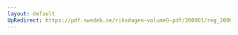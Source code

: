```yaml
---
layout: default
UpRedirect: https://pdf.swedeb.se/riksdagen-volumeG-pdf/200001/reg_200001/reg_200001_0269.pdf
---
```

